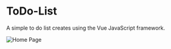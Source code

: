 # ToDo-List
A simple to do list creates using the Vue JavaScript framework.

![Home Page](ToDoList.pngs)
